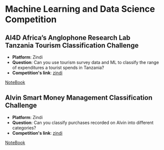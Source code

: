 # Machine Learning and Data Science Competition

## AI4D Africa’s Anglophone Research Lab Tanzania Tourism Classification Challenge
* **Platform**: Zindi
* **Question**: Can you use tourism survey data and ML to classify the range of expenditures a tourist spends in Tanzania?
* **Competition's link**: [zindi](https://zindi.africa/competitions/ai4d-lab-tanzania-tourism-classification-challenge)

[NoteBook](https://github.com/Luissalazarsalinas/Ml_and_Datascience_Competition/blob/master/Zindi/Tanzania_Tourism_Classification_Challenge.ipynb)

## Alvin Smart Money Management Classification Challenge
* **Platform**: Zindi
* **Question**: Can you classify purchases recorded on Alvin into different categories?
* **Competition's link**: [zindi](https://zindi.africa/competitions/alvin-smart-money-management-classification-challenge)

[NoteBook](https://github.com/Luissalazarsalinas/Ml_and_Datascience_Competition/blob/master/Zindi/AlvinAPP_Challenge.ipynb)
